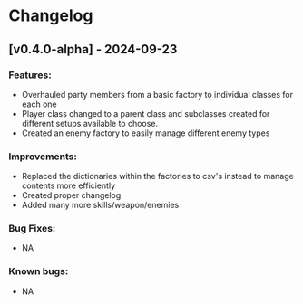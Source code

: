 # Changelog

## [v0.4.0-alpha] - 2024-09-23

### Features:
- Overhauled party members from a basic factory to individual classes for each one
- Player class changed to a parent class and subclasses created for different setups available to choose.
- Created an enemy factory to easily manage different enemy types

### Improvements:
- Replaced the dictionaries within the factories to csv's instead to manage contents more efficiently
- Created proper changelog
- Added many more skills/weapon/enemies

### Bug Fixes:
- NA

### Known bugs:
- NA